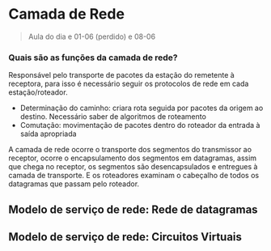 # Camada de Rede

>  Aula do dia e 01-06 (perdido) e 08-06

### Quais são as funções da camada de rede? 

Responsável pelo transporte de pacotes da estação do remetente à receptora, para isso é necessário seguir os protocolos de rede em cada estação/roteador. 

- Determinação do caminho: criara  rota seguida por pacotes da origem ao destino. Necessário saber de algoritmos de roteamento
- Comutação: movimentação de pacotes dentro do roteador da entrada à saída apropriada

A camada de rede ocorre o transporte dos segmentos do transmissor ao receptor, ocorre o encapsulamento dos segmentos em datagramas, assim que chega no receptor, os segmentos são desencapsulados e entregues à camada de transporte. E os roteadores examinam o cabeçalho de todos os datagramas que passam pelo roteador.



## Modelo de serviço de rede: Rede de datagramas



## Modelo de serviço de rede: Circuitos Virtuais



